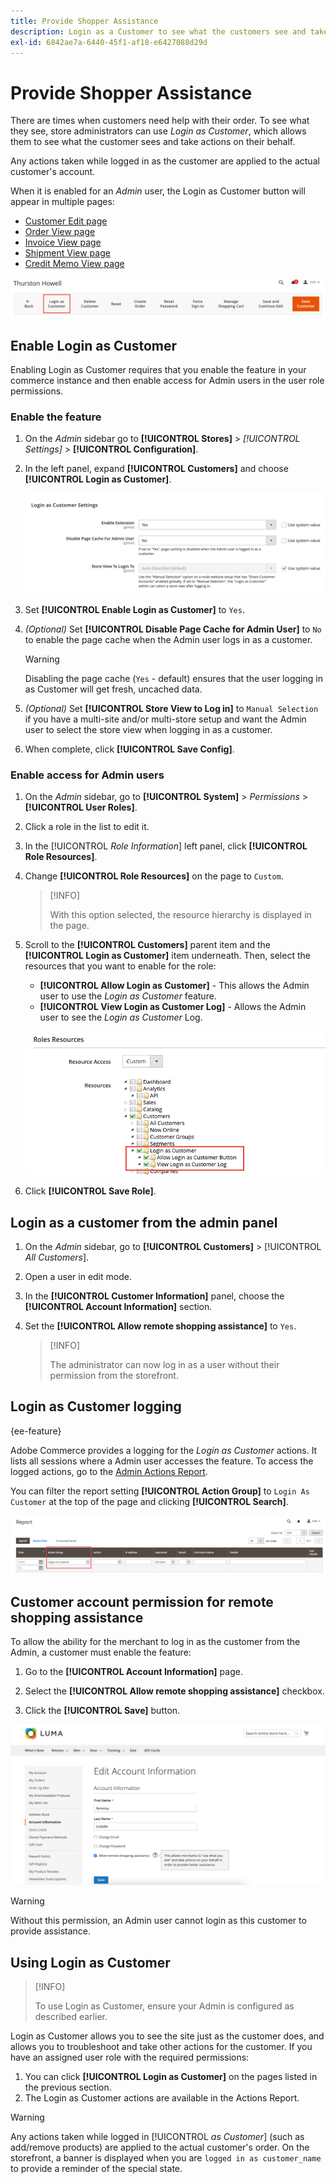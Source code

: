 ```yaml
---
title: Provide Shopper Assistance
description: Login as a Customer to see what the customers see and take actions on their behalf.
exl-id: 6842ae7a-6440-45f1-af18-e6427088d29d
---
```

# Provide Shopper Assistance

There are times when customers need help with their order. To see what they see, store administrators can use _Login as Customer_, which allows them to see what the customer sees and take actions on their behalf.

Any actions taken while logged in as the customer are applied to the actual customer's account.

When it is enabled for an _Admin_ user, the Login as Customer button will appear in multiple pages:

* [Customer Edit page](../customers/update-account.md)
* [Order View page](../stores-purchase/order-processing.md)
* [Invoice View page](../stores-purchase/invoices.md)
* [Shipment View page](../stores-purchase/shipments.md)
* [Credit Memo View page](../stores-purchase/credit-memo-create.md)

![Login As Customer](assets/login-as-customer.png)

## Enable Login as Customer

Enabling Login as Customer requires that you enable the feature in your commerce instance and then enable access for Admin users in the user role permissions.

### Enable the feature

1. On the _Admin_ sidebar go to  **[!UICONTROL Stores]** > _[!UICONTROL Settings]_ > **[!UICONTROL Configuration]**.

1. In the left panel, expand **[!UICONTROL Customers]** and choose  **[!UICONTROL Login as Customer]**.

   ![Configuration options - Login as Customer](assets/login-as-customer-view.png)

1. Set **[!UICONTROL Enable Login as Customer]** to `Yes`.

1. _(Optional)_ Set **[!UICONTROL Disable Page Cache for Admin User]** to `No` to enable the page cache when the Admin user logs in as a customer.

   >[!WARNING]
   >
   > Disabling the page cache (`Yes` - default) ensures that the user logging in as Customer will get fresh, uncached data.

1. _(Optional)_ Set **[!UICONTROL Store View to Log in]** to `Manual Selection` if you have a multi-site and/or multi-store setup and want the Admin user to select the store view when logging in as a customer.

1. When complete, click **[!UICONTROL Save Config]**.

### Enable access for Admin users

1. On the _Admin_ sidebar, go to **[!UICONTROL System]** > _Permissions_ > **[!UICONTROL User Roles]**.

1. Click a role in the list to edit it.

1. In the [!UICONTROL _Role Information_] left panel, click **[!UICONTROL Role Resources]**.

1. Change **[!UICONTROL Role Resources]** on the page to `Custom`.

   >[!INFO]
   >
   > With this option selected, the resource hierarchy is displayed in the page.

1. Scroll to the  **[!UICONTROL Customers]**  parent item and the **[!UICONTROL Login as Customer]** item underneath. Then, select the resources that you want to enable for the role:

   * **[!UICONTROL Allow Login as Customer]** - This allows the Admin user to use the _Login as Customer_ feature.
   * **[!UICONTROL View Login as Customer Log]** - Allows the Admin user to see the _Login as Customer_ Log.

   ![Role Resources - Login as Customer](assets/customers-login-as-customer-role-resources.png)

1. Click **[!UICONTROL Save Role]**.

## Login as a customer from the admin panel

1. On the _Admin_ sidebar, go to **[!UICONTROL Customers]** > [!UICONTROL _All Customers_].

1. Open a user in edit mode.

1. In the **[!UICONTROL Customer Information]** panel, choose the **[!UICONTROL Account Information]** section.

1. Set the **[!UICONTROL Allow remote shopping assistance]** to `Yes`.

   >[!INFO]
   >
   > The administrator can now log in as a user without their permission from the storefront.

## Login as Customer logging

{ee-feature}

Adobe Commerce provides a logging for the _Login as Customer_ actions. It lists all sessions where a Admin user accesses the feature. To access the logged actions, go to the [Admin Actions Report](../systems/action-log-report.md).

You can filter the report setting **[!UICONTROL Action Group]** to `Login As Customer` at the top of the page and clicking **[!UICONTROL Search]**.

![Filter the Actions Report](assets/customers-login-as-customer-log-filter.png)

## Customer account permission for remote shopping assistance

To allow the ability for the merchant to log in as the customer from the Admin, a customer must enable the feature:

1. Go to the **[!UICONTROL Account Information]** page.

1. Select the **[!UICONTROL Allow remote shopping assistance]** checkbox.

1. Click the **[!UICONTROL Save]** button.

![Account Information Page](assets/permission.png)

>[!WARNING]
>
> Without this permission, an Admin user cannot login as this customer to provide assistance.

## Using Login as Customer

>[!INFO]
>
> To use Login as Customer, ensure your Admin is configured as described earlier.

Login as Customer allows you to see the site just as the customer does, and allows you to troubleshoot and take other actions for the customer. If you have an assigned user role with the required permissions:

1. You can click **[!UICONTROL Login as Customer]** on the pages listed in the previous section.
1. The Login as Customer actions are available in the Actions Report.

>[!WARNING]
>
> Any actions taken while logged in [!UICONTROL _as Customer_] (such as add/remove products) are applied to the actual customer's order. On the storefront, a banner is displayed when you are `logged in as customer_name` to provide a reminder of the special state.
